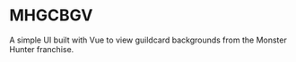 # MHGCBGV
A simple UI built with Vue to view guildcard backgrounds from the Monster Hunter franchise.
